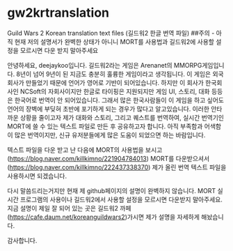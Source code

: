 # gw2krtranslation
Guild Wars 2 Korean translation text files (길드워2 한글 번역 파일)
##주의 - 아직 현재 저의 설명서가 완벽한 상태가 아니니 MORT를 사용법과 길드워2에 사용할 설정을 모르시면 다운 받지 말아주세요


안녕하세요, deejaykoo입니다. 
길드워2라는 게임은 Arenanet의 MMORPG게임입니다. 8년이 넘어 9년이 된 지금도 충분히 훌륭한 게임이라고 생각됩니다.
이 게임은 외국회사가 만들었기 때문에 언어가 영어로 기반이 되어있습니다.
하지만 이 회사가 한국회사인 NCSoft의 자회사이지만 한글로 타이핑은 지원되지만 게임 UI, 스토리, 대화 등등은 한국어로 번역이 안 되어있습니다.
그래서 많은 한국사람들이 이 게임을 하고 싶어도 언어의 장벽에 부딪혀 초반에 포기하게 되는 경우가 많다고 알고있습니다.
이러한 안타까운 상황을 줄이고자 제가 대화와 스토리, 그리고 퀘스트를 번역하여, 실시간 번역기인 MORT에 쓸 수 있는 텍스트 파일로 만든 후 공유하고자 합니다.
아직 부족함과 어색함이 많은 번역이지만, 신규 유저분들에게 많은 도움이 되었으면 하는 바람입니다.

텍스트 파일을 다운 받고 난 다음에 MORT의 사용법을 보시고(https://blog.naver.com/killkimno/221904784013) MORT를 다운받으셔서 (https://blog.naver.com/killkimno/222437338370) 제가 올린 번역 텍스트 파일을 사용하시면 되겠습니다.

다시 말씀드리는거지만 현재 제 github페이지의 설명이 완벽하지 않습니다. MORT 실시간 프로그램의 사용이나 길드워2에서 사용할 설정을 모르시면 다운받지 말아주세요. 
지금 설명이 제일 잘 되어 있는 곳은 길드워2 까페 (https://cafe.daum.net/koreanguildwars2)가시면 제가 설명을 자세하게 해놨습니다.

감사합니다.
